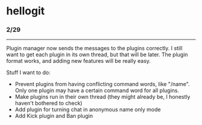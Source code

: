 # hellogit

### 2/29 ###
----------
Plugin manager now sends the messages to the plugins correctly. I still want to get each plugin in its own thread, but that will be later. The plugin format works, and adding new features will be really easy. 

Stuff I want to do:
- Prevent plugins from having conflicting command words, like "/name". Only one plugin may have a certain command word for all plugins. 
- Make plugins run in their own thread (they might already be, I honestly haven't bothered to check)
- Add plugin for turning chat in anonymous name only mode
- Add Kick plugin and Ban plugin

